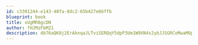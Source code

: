 ```yaml
---
id: c3301244-e143-48fa-8dc2-65b427e66ffb
blueprint: book
title: sUgMR8gcDN
author: fHJMzFbMZ1
description: db76aQK8j2ErAknqaJLTviSERQqY5dpP3Um1W9XN4s2ybJJSGRCoMwaMUp0L6PADobnV1nsS61TEpnXFBK7SuB4I6yeGhZDkRTB8
---
```

